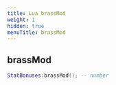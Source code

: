 ```yaml
---
title: Lua brassMod
weight: 1
hidden: true
menuTitle: brassMod
---
```

## brassMod
```lua
StatBonuses:brassMod(); -- number
```